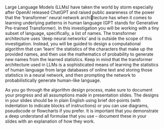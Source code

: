 Large Language Models (LLMs) have taken the world by storm especially after OpenAI released
ChatGPT and raised public awareness of the power that the ‘transformer’ neural network architecture has when it comes to learning underlying patterns in human language (GPT stands for
Generative Pre-trained Transformer). In this investigation you will be working with a tiny subset
of language, specifically, a list of names. The transformer architecture uses ‘deep neural networks’
and is outside the scope of this investigation. Instead, you will be guided to design a computational
algorithm that can ‘learn’ the statistics of the characters that make up the provided names, and
then use the mathematics of probability to generate new names from the learned statistics. Keep
in mind that the transformer architecture used in LLMs is a sophisticated means of learning the
statistics of human language from large databases of online text and storing those statistics in a
neural network, and then prompting the network to probabilistically generate human-like language.

As you go through the algorithm design process, make sure to document your progress and all
assumptions made in presentation slides. The designs in your slides should be in plain English
using brief dot-points (with indentation to indicate blocks of instructions) or you can use diagrams,
pseudocode or flowcharts if you prefer. It is important that you demonstrate a deep understand all
formulae that you use – document these in your slides with an explanation of how they work.
